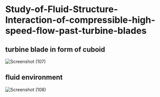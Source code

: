 # Study-of-Fluid-Structure-Interaction-of-compressible-high-speed-flow-past-turbine-blades
## turbine blade in form of cuboid
![Screenshot (107)](https://user-images.githubusercontent.com/81912881/161047032-d7e5fc7a-2fee-4358-abbd-6f29636a2839.png)
## fluid environment 
![Screenshot (108)](https://user-images.githubusercontent.com/81912881/161047063-d1a106c0-c738-479e-9d9d-d5588350463e.png)
